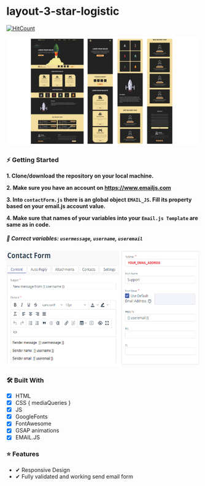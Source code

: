 # layout-3-star-logistic

[![HitCount](http://hits.dwyl.com/jstrzyzykowski/layout-3-star-logistic.svg)](http://hits.dwyl.com/jstrzyzykowski/layout-3-star-logistic)

![](/project-showcase.jpg)

### ⚡ Getting Started

**1. Clone/download the repository on your local machine.**

**2. Make sure you have an account on https://www.emailjs.com**

**3. Into `contactForm.js` there is an global object `EMAIL_JS`. 
Fill its property based on your email.js account value.**

**4. Make sure that names of your variables into your `Email.js Template` are same as in code.**
##### 🚨 Correct variables: `usermessage`, `username`, `useremail`

<img src="https://raw.githubusercontent.com/jstrzyzykowski/layout-3-star-logistic/master/email-js-config.png" height="300">

### 🛠 Built With

- [x] HTML
- [x] CSS { mediaQueries }
- [x] JS
- [x] GoogleFonts
- [x] FontAwesome
- [x] GSAP animations
- [x] EMAIL.JS

### ⭐ Features

- ✔ Responsive Design
- ✔ Fully validated and working send email form
